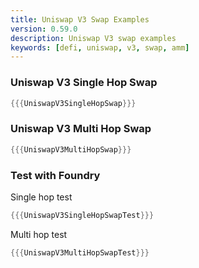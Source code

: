 ```yaml
---
title: Uniswap V3 Swap Examples
version: 0.59.0
description: Uniswap V3 swap examples
keywords: [defi, uniswap, v3, swap, amm]
---
```


### Uniswap V3 Single Hop Swap

```rust
{{{UniswapV3SingleHopSwap}}}
```

### Uniswap V3 Multi Hop Swap

```rust
{{{UniswapV3MultiHopSwap}}}
```

### Test with Foundry

Single hop test

```rust
{{{UniswapV3SingleHopSwapTest}}}
```

Multi hop test

```rust
{{{UniswapV3MultiHopSwapTest}}}
```
